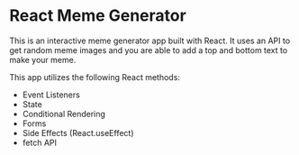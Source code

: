 # React Meme Generator

This is an interactive meme generator app built with React. It uses an API to get random meme images and you are able to add a top and bottom text to make your meme.

This app utilizes the following React methods:

- Event Listeners
- State
- Conditional Rendering
- Forms
- Side Effects (React.useEffect)
- fetch API
